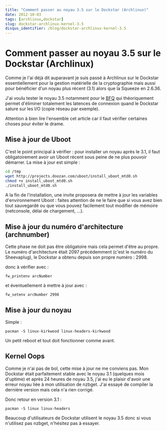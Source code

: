```yaml
---
title: "Comment passer au noyau 3.5 sur le Dockstar (Archlinux)"
date: 2012-10-03
tags: [archlinux,dockstar]
slug: dockstar-archlinux-kernel-3.5
disqus_identifier: /blog/dockstar-archlinux-kernel-3.5
---
```

# Comment passer au noyau 3.5 sur le Dockstar (Archlinux)

Comme je l'ai déjà dit auparavant je suis passé à Archlinux sur le Dockstar essentiellement pour la gestion matérielle de la cryptographie mais aussi pour bénéficier d'un noyau plus récent (3.1) alors que la Squeeze en 2.6.36.

J'ai voulu tester le noyau 3.5 notamment pour le [BFQ](http://retis.sssup.it/~fabio/linux/bfq/) qui théoriquement permet d'éliminer totalement les latences de connexion quand le Dockstar sature sur les I/O (copie réseau par exemple). 

Attention à bien lire l'ensemble cet article car il faut vérifier certaines choses pour éviter le drame.

## Mise à jour de Uboot

C'est le point principal à vérifier : pour installer un noyau après le 3.1, il faut obligatoirement avoir un Uboot récent sous peine de ne plus pouvoir démarrer. La mise à jour est simple : 

```bash
cd /tmp
wget http://projects.doozan.com/uboot/install_uboot_mtd0.sh
chmod +x install_uboot_mtd0.sh
./install_uboot_mtd0.sh
```

A la fin de l'installation, une invite proposera de mettre à jour les variables d'environnement Uboot : faites attention de ne le faire que si vous avez bien tout sauvegardé ou que vous pouvez facilement tout modifier de mémoire (netconsole, délai de chargement, ...).

## Mise à jour du numéro d'architecture (archnumber)

Cette phase ne doit pas être obligatoire mais cela permet d'être au propre. Le numéro d'architecture était 2097 précédemment (c'est le numéro du Sheevaplug), le Dockstar a obtenu depuis son propre numéro : 2998.

donc à vérifier avec :

```
fw_printenv arcNumber 
```

et éventuellement à mettre à jour avec :

```
fw_setenv arcNumber 2998
```

## Mise à jour du noyau

Simple : 

```
pacman -S linux-kirkwood linux-headers-kirkwood
```

Un petit reboot et tout doit fonctionner comme avant.

## Kernel Oops

Comme je n'ai pas de bol, cette mise à jour ne me conviens pas. Mon Dockstar était parfaitement stable avec le noyau 3.1 (quelques mois d'uptime) et après 24 heures de noyau 3.5, j'ai eu le plaisir d'avoir une erreur noyau liée à mon utilisation de nzbget. J'ai essayé de compiler la dernière version mais cela n'a rien corrigé.

Donc retour en version 3.1 :

```
pacman -S linux linux-headers
```

Beaucoup d'utilisateurs de Dockstar utilisent le noyau 3.5 donc si vous n'utilisez pas nzbget, n'hésitez pas à essayer.

